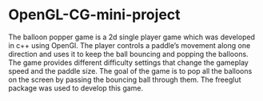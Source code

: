 # OpenGL-CG-mini-project

The balloon popper game is a 2d single player game which was developed in c++ using
OpenGl. The player controls a paddle’s movement along one direction and uses it to keep the
ball bouncing and popping the balloons. The game provides different difficulty settings
that change the gameplay speed and the paddle size. The goal of the game is to pop all the balloons on the screen by passing the
bouncing ball through them. The freeglut package was used to develop this game.
